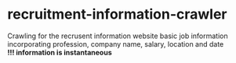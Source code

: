 # recruitment-information-crawler

Crawling for the recrusent information website basic job information  
incorporating profession, company name, salary, location and date  
**!!! information is instantaneous**
